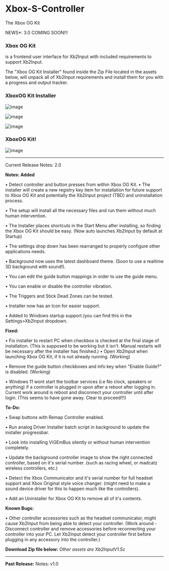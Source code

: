 # Xbox-S-Controller
The Xbox OG Kit 

NEWS*: 3.0 COMING SOON!!!


### **Xbox OG Kit**  
is a frontend user interface for Xb2Input with included requirements to support Xb2Input.

The "Xbox OG Kit Installer" found inside the Zip File located in the assets below, will unpack all of Xb2Input requirements and install them for you with a progress and output tracker.

### **XboxOG Kit Installer**  
![image](https://user-images.githubusercontent.com/3674483/227811549-a97ff5d4-13f4-45f2-8b72-e56cc7a741a9.png)

![image](https://user-images.githubusercontent.com/3674483/210905484-945ad335-cf8e-4447-b369-3ebf63f652b3.png)

![image](https://user-images.githubusercontent.com/3674483/210187765-ccc7a658-bf9d-4b70-8d0f-e10988877857.png)


### **XboxOG Kit**!
![image](https://user-images.githubusercontent.com/3674483/210905317-0e64ca40-4fc7-4a8d-9db3-bb4ea9821860.png)


-----
Current Release Notes: 2.0
 
**Notes:  Added**

• Detect controller and button presses from within Xbox OG Kit.
• The installer will create a new registry key item for installation for future support to Xbox OG Kit and potentially the Xb2Input project (TBD) and uninstallation process.

• The setup will install all the necessary files and run them without much human intervention.

• The Installer places shortcuts in the Start Menu after installing, so finding the Xbox OG Kit should be easy. (Now auto launches Xb2Input by default at Startup)

• The settings drop down has been rearranged to properly configure other applications needs.

• Background now uses the latest dashboard theme. (Soon to use a realtime 3D background with sound!).

• You can edit the guide button mappings in order to use the guide menu.

• You can enable or disable the controller vibration.

• The Triggers and Stick Dead Zones can be tested.

• Installer now has an Icon for easier support.

• Added to Windows startup support.(you can find this in the Settings>Xb2Input dropdown.


**Fixed:**

• Fix installer to restart PC when checkbox is checked at the final stage of installation. (This is supposed to be working but it isn't. Manual restarts will be necessary after the installer has finished.)
• Open Xb2Input when launching Xbox OG Kit, if it is not already running.  (Working)

• Remove the guide button checkboxes and info key when "Enable Guide?" is disabled. (Working)


• Windows 11 wont start the toolbar services (i.e No clock, speakers or anything) if a controller is plugged in upon after a reboot after logging in. Current work around is reboot and disconnect your controller until after login. (This seems to have gone away. Clear to proceed!!!)

**To-Do:**

• Swap buttons with Remap Controller enabled.

• Run analog Driver Installer batch script in background to update the installer progressbar.

• Look into installing ViGEmBus silently or without human intervention completely.

• Update the background controller image to show the right connected controller, based on it's serial number. (such as racing wheel, or madcatz wireless controllers, etc.)

• Detect the Xbox Communicator and it's serial number for full headset support and Xbox Original style voice changer. (might need to make a sound device driver for this to happen much like the controllers).

• Add an Uninstaller for Xbox OG Kit to remove all of it's contents.

**Known Bugs:**

• Other controller accessories such as the headset communicator, might cause Xb2Input from being able to detect your controller. (Work around - Disconnect controller and remove accessories before reconnecting your controller into your PC. Let Xb2Input detect your controller first before plugging in any accessory into the controller.)
 
 
 
**Download Zip file below:** _Other assets are Xb2InputV1.5c_


------

**Past Release:**
Notes: v1.0

